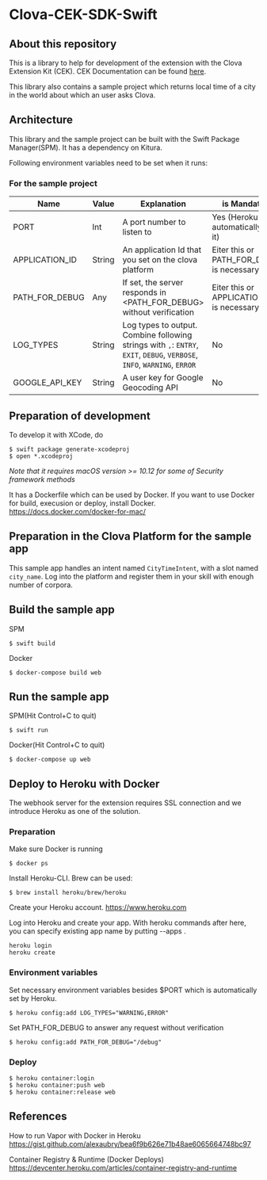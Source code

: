 # Clova-CEK-SDK-Swift

## About this repository

This is a library to help for development of the extension with the Clova Extension Kit (CEK).
CEK Documentation can be found [here](https://clova-developers.line.me/guide/).

This library also contains a sample project which returns local time of a city in the world about which an user asks Clova.

## Architecture

This library and the sample project can be built with the Swift Package Manager(SPM). It has a dependency on Kitura.

Following environment variables need to be set when it runs:

### For the sample project
|Name|Value|Explanation|is Mandatory|
| --- | --- | --- | --- |
|PORT|Int|A port number to listen to|Yes (Heroku automatically sets it)|
|APPLICATION_ID|String|An application Id that you set on the clova platform|Eiter this or PATH_FOR_DEBUG is necessary|
|PATH_FOR_DEBUG|Any|If set, the server responds in <PATH_FOR_DEBUG> without verification|Eiter this or APPLICATION_ID is necessary|
|LOG_TYPES|String|Log types to output. Combine following strings with `,`: `ENTRY`, `EXIT`, `DEBUG`, `VERBOSE`, `INFO`, `WARNING`, `ERROR`|No|
|GOOGLE_API_KEY|String|A user key for Google Geocoding API|No|

## Preparation of development

To develop it with XCode, do
```
$ swift package generate-xcodeproj
$ open *.xcodeproj
```
*Note that it requires macOS version >= 10.12 for some of Security framework methods*

It has a Dockerfile which can be used by Docker. If you want to use Docker for build, execusion or deploy, install Docker.
https://docs.docker.com/docker-for-mac/

## Preparation in the Clova Platform for the sample app

This sample app handles an intent named `CityTimeIntent`, with a slot named `city_name`.
Log into the platform and register them in your skill with enough number of corpora.

## Build the sample app

SPM
```
$ swift build
```

Docker
```
$ docker-compose build web
```

## Run the sample app

SPM(Hit Control+C to quit)
```
$ swift run
```

Docker(Hit Control+C to quit)
```
$ docker-compose up web
```

## Deploy to Heroku with Docker

The webhook server for the extension requires SSL connection and we introduce Heroku as one of the solution.

### Preparation

Make sure Docker is running
```
$ docker ps
```

Install Heroku-CLI. Brew can be used:
```
$ brew install heroku/brew/heroku
```

Create your Heroku account.
https://www.heroku.com

Log into Heroku and create your app.
With heroku commands after here, you can specify existing app name by putting --apps <app name>.
```
heroku login
heroku create
```

### Environment variables

Set necessary environment variables besides $PORT which is automatically set by Heroku.
```
$ heroku config:add LOG_TYPES="WARNING,ERROR"
```

Set PATH_FOR_DEBUG to answer any request without verification
```
$ heroku config:add PATH_FOR_DEBUG="/debug"
```

### Deploy

```
$ heroku container:login
$ heroku container:push web
$ heroku container:release web
```

## References

How to run Vapor with Docker in Heroku
https://gist.github.com/alexaubry/bea6f9b626e71b48ae6065664748bc97

Container Registry & Runtime (Docker Deploys)
https://devcenter.heroku.com/articles/container-registry-and-runtime
